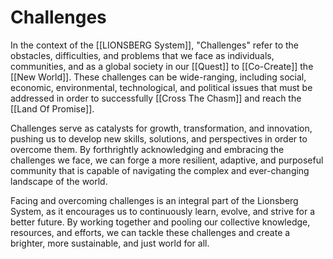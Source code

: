# Challenges

In the context of the [[LIONSBERG System]], "Challenges" refer to the obstacles, difficulties, and problems that we face as individuals, communities, and as a global society in our [[Quest]] to [[Co-Create]] the [[New World]]. These challenges can be wide-ranging, including social, economic, environmental, technological, and political issues that must be addressed in order to successfully [[Cross The Chasm]] and reach the [[Land Of Promise]].

Challenges serve as catalysts for growth, transformation, and innovation, pushing us to develop new skills, solutions, and perspectives in order to overcome them. By forthrightly acknowledging and embracing the challenges we face, we can forge a more resilient, adaptive, and purposeful community that is capable of navigating the complex and ever-changing landscape of the world.

Facing and overcoming challenges is an integral part of the Lionsberg System, as it encourages us to continuously learn, evolve, and strive for a better future. By working together and pooling our collective knowledge, resources, and efforts, we can tackle these challenges and create a brighter, more sustainable, and just world for all.